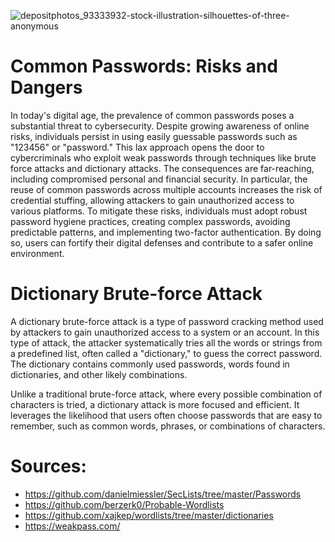 ![depositphotos_93333932-stock-illustration-silhouettes-of-three-anonymous](https://github.com/semiiixyz/wordlists/assets/125569648/66a651ba-3ea1-4642-8a72-45e72806f89d)
  
# Common Passwords: Risks and Dangers
In today's digital age, the prevalence of common passwords poses a substantial threat to cybersecurity. Despite growing awareness of online risks, individuals persist in using easily guessable passwords such as "123456" or "password." This lax approach opens the door to cybercriminals who exploit weak passwords through techniques like brute force attacks and dictionary attacks. The consequences are far-reaching, including compromised personal and financial security. In particular, the reuse of common passwords across multiple accounts increases the risk of credential stuffing, allowing attackers to gain unauthorized access to various platforms. To mitigate these risks, individuals must adopt robust password hygiene practices, creating complex passwords, avoiding predictable patterns, and implementing two-factor authentication. By doing so, users can fortify their digital defenses and contribute to a safer online environment.

# Dictionary Brute-force Attack
A dictionary brute-force attack is a type of password cracking method used by attackers to gain unauthorized access to a system or an account. In this type of attack, the attacker systematically tries all the words or strings from a predefined list, often called a "dictionary," to guess the correct password. The dictionary contains commonly used passwords, words found in dictionaries, and other likely combinations.

Unlike a traditional brute-force attack, where every possible combination of characters is tried, a dictionary attack is more focused and efficient. It leverages the likelihood that users often choose passwords that are easy to remember, such as common words, phrases, or combinations of characters.

# Sources:
* https://github.com/danielmiessler/SecLists/tree/master/Passwords
* https://github.com/berzerk0/Probable-Wordlists
* https://github.com/xajkep/wordlists/tree/master/dictionaries
* https://weakpass.com/
